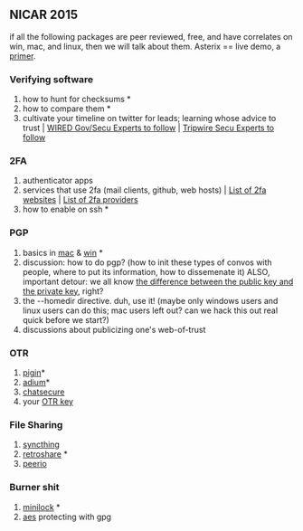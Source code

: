 ## NICAR 2015

if all the following packages are peer reviewed, free, and have correlates on win, mac, and linux, then we will talk about them.  Asterix == live demo, a [primer](http://nerdvittles.com/?p=3148).

### Verifying software

1.	how to hunt for checksums *
1.	how to compare them *
1.	cultivate your timeline on twitter for leads; learning whose advice to trust | [WIRED Gov/Secu Experts to follow](http://www.wired.com/2013/08/101signals-security/) | [Tripwire Secu Experts to follow](http://www.tripwire.com/state-of-security/security-data-protection/top-25-influencers-in-security-you-should-be-following/)

### 2FA

1.	authenticator apps
1.	services that use 2fa (mail clients, github, web hosts) | [List of 2fa websites](https://twofactorauth.org/) | [List of 2fa providers](https://twofactorauth.org/providers/)
1.	how to enable on ssh *

### PGP

1.	basics in [mac](https://ssd.eff.org/en/module/how-use-pgp-mac-os-x) & [win](https://ssd.eff.org/en/module/how-use-pgp-windows-pc) *
1.	discussion: how to do pgp? (how to init these types of convos with people, where to put its information, how to dissemenate it)  ALSO, important detour: we all know [the difference between the public key and the private key][pgp_oops], right?
1.	the --homedir directive.  duh, use it!  (maybe only windows users and linux users can do this; mac users left out? can we hack this out real quick before we start?)
1.	discussions about publicizing one's web-of-trust

### OTR

1.	[pigin](http://www.pidgin.im/)*
1.	[adium](https://adium.im/)*
1.	[chatsecure](https://chatsecure.org/)
1.	your [OTR key](http://en.wikipedia.org/wiki/Off-the-Record_Messaging)

### File Sharing

1.	[syncthing](http://syncthing.net/)
1.	[retroshare](http://retroshare.sourceforge.net/) *
1.	[peerio](https://www.peerio.com/)

### Burner shit

1.	[minilock](https://minilock.io/) *
1.	[aes](http://searchsecurity.techtarget.com/definition/Advanced-Encryption-Standard) protecting with gpg

[pgp_oops]: https://twitter.com/runasand/status/573613717004247040

